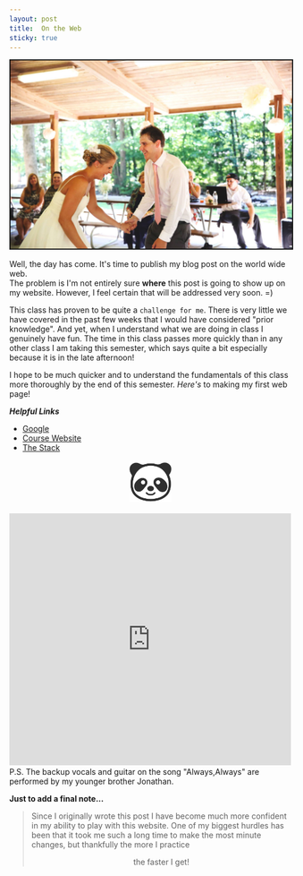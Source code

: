 ```yaml
---
layout: post
title:  On the Web
sticky: true
---
```


<center><img src="/css/13988130_1392580994092127_2821129243963142724_o.jpg"  alt="Wedding Dance" border="2"></center>


Well, the day has come.  It's time to publish my blog post on the world wide web.  
The problem is I'm not entirely sure **where** this post is going to show up on
my website.  However, I feel certain that will be addressed very soon. =)

This class has proven to be quite a ```challenge for me```.  There is very little
we have covered in the past few weeks that I would have considered "prior knowledge".
And yet, when I understand what we are doing in class I genuinely have 
fun.  The time in this class passes more quickly than in any other class I am
taking this semester, which says quite a bit especially because it is in the 
late afternoon!

I hope to be much quicker and to understand the fundamentals of this class more
thoroughly by the end of this semester.  _Here's_ to making my first web page!

__*Helpful Links*__

* <a href= "https://google.com">Google</a> 
* <a href= "https://silshack.github.io/inls161fall2016/">Course Website</a> 
* <a href= "http://stackoverflow.com/">The Stack</a> 


<center><img src="/css/384-emoji_android_panda_face.png" alt="Panda Face" height="75" width="75"></center>
<br>
<iframe width="100%" height="450" scrolling="no" frameborder="no" src="https://w.soundcloud.com/player/?url=https%3A//api.soundcloud.com/playlists/187063856%3Fsecret_token%3Ds-CshEh&amp;auto_play=false&amp;hide_related=false&amp;show_comments=true&amp;show_user=true&amp;show_reposts=false&amp;visual=true"></iframe>
<br>
P.S.  The backup vocals and guitar on the song "Always,Always" are performed by my younger brother Jonathan.
<i class="fa fa-gitlab" aria-hidden="true"></i>
<i class="fa fa-coffee" aria-hidden="true"></i>

**Just to add a final note...**

> Since I originally wrote this post I have become much more confident in my ability to play 
> with this website. One of my biggest hurdles has been that it took me such 
> a long time to make the most minute changes, but thankfully the more I practice 
> <center>the faster I get!<i class="fa fa-smile-o" aria-hidden="true"></i></center> 
